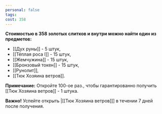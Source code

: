 ```yaml
---
personal: false
tags: 
cost: 358
---
```

**Стоимостью в 358 золотых слитков и внутри можно найти один из предметов:**  
- [[Дух руны]] - 5 штук,
- [[Тёплая роса I]] - 15 штук,
- [[Жемчужина]] - 15 штук,
- [[Бронзовый токен]] - 15 штук, 
- [[Рунолит]],
- [[Тюк Хозяина ветров]].
  
  
**Примечание:** Откройте 100-ое раз., чтобы гарантированно получить [[Тюк Хозяина ветров]] - 1 штука.  
  
**Важно!** Успейте открыть |[[Тюк Хозяина ветров]]] в течении 7 дней после получения.